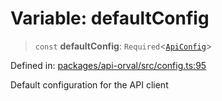 # Variable: defaultConfig

> `const` **defaultConfig**: `Required`\<[`ApiConfig`](../interfaces/ApiConfig.md)\>

Defined in: [packages/api-orval/src/config.ts:95](https://github.com/the-inconvenience-store/mono-example/blob/a3e1f4667d455f254c4a536af743fc2dff215781/packages/api-orval/src/config.ts#L95)

Default configuration for the API client
